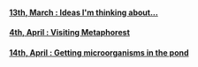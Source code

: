 ####  [13th, March : Ideas I'm thinking about...](0313/index.md)
####  [4th, April : Visiting Metaphorest](../docs/week6/1/d/index.md)
####  [14th, April : Getting microorganisms in the pond](0414/index.md)